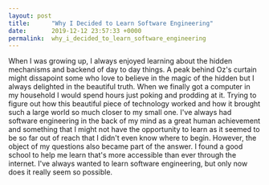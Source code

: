 ```yaml
---
layout: post
title:      "Why I Decided to Learn Software Engineering"
date:       2019-12-12 23:57:33 +0000
permalink:  why_i_decided_to_learn_software_engineering
---
```



When I was growing up, I always enjoyed learning about the hidden mechanisms and backend of day to day things. A peak behind Oz's curtain might dissapoint some who love to believe in the magic of the hidden but I always delighted in the beautiful truth. When we finally got a computer in my household I would spend hours just poking and prodding at it. Trying to figure out how this beautiful piece of technology worked and how it brought such a large world so much closer to my small one. I've always had software engineering in the back of my mind as a great human achievement and something that I might not have the opportunity to learn as it seemed to be so far out of reach that I didn't even know where to begin. However, the object of my questions also became part of the answer. I found a good school to help me learn that's more accessible than ever through the internet. I've always wanted to learn software engineering, but only now does it really seem so possible.
